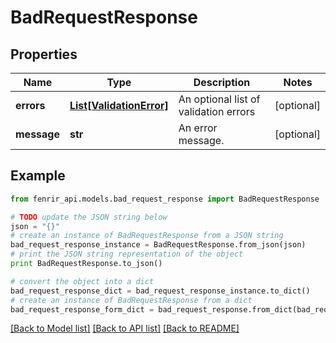 # BadRequestResponse


## Properties

Name | Type | Description | Notes
------------ | ------------- | ------------- | -------------
**errors** | [**List[ValidationError]**](ValidationError.md) | An optional list of validation errors | [optional] 
**message** | **str** | An error message. | [optional] 

## Example

```python
from fenrir_api.models.bad_request_response import BadRequestResponse

# TODO update the JSON string below
json = "{}"
# create an instance of BadRequestResponse from a JSON string
bad_request_response_instance = BadRequestResponse.from_json(json)
# print the JSON string representation of the object
print BadRequestResponse.to_json()

# convert the object into a dict
bad_request_response_dict = bad_request_response_instance.to_dict()
# create an instance of BadRequestResponse from a dict
bad_request_response_form_dict = bad_request_response.from_dict(bad_request_response_dict)
```
[[Back to Model list]](../README.md#documentation-for-models) [[Back to API list]](../README.md#documentation-for-api-endpoints) [[Back to README]](../README.md)


